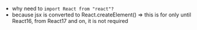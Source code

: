 
- why need to `import React from "react"?`
- because jsx is converted to React.createElement()
  => this is for only until React16, from React17 and on, it is not required
